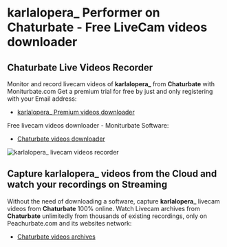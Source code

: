 # karlalopera_ Performer on Chaturbate - Free LiveCam videos downloader

## Chaturbate Live Videos Recorder

Monitor and record livecam videos of **karlalopera_** from **Chaturbate** with Moniturbate.com
Get a premium trial for free by just and only registering with your Email address:
* [karlalopera_ Premium videos downloader](https://moniturbate.com/request-demo-licence-key.html)

Free livecam videos downloader - Moniturbate Software:
* [Chaturbate videos downloader](https://moniturbate.com/moniturbate-download-software.html)

![karlalopera_ livecam videos recorder](https://peachurnet.com/templates/moniturbate-software.png)


## Capture karlalopera_ videos from the Cloud and watch your recordings on Streaming

Without the need of downloading a software, capture **karlalopera_** livecam videos from **Chaturbate** 100% online.
Watch Livecam archives from **Chaturbate** unlimitedly from thousands of existing recordings, only on Peachurbate.com and its websites network:
* [Chaturbate videos archives](https://peachurnet.com/)